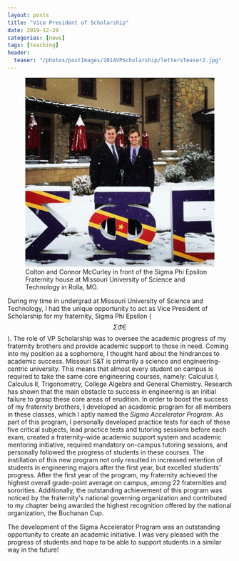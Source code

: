 ```yaml
---
layout: posts
title: "Vice President of Scholarship"
date: 2019-12-29
categories: [news]
tags: [teaching]
header:
  teaser: "/photos/postImages/2014VPScholarship/lettersTeaser2.jpg"
---
```


<figure>
    <a href="/photos/postImages/2014VPScholarship/letters.jpg"><img src="/photos/postImages/2014VPScholarship/letters.jpg"></a>
    <figcaption>Colton and Connor McCurley in front of the Sigma Phi Epsilon Fraternity house at Missouri University of Science and Technology in Rolla, MO.</figcaption>
</figure>

During my time in undergrad at Missouri University of Science and Technology, I had the unique opportunity to act as Vice President of Scholarship for my fraternity, Sigma Phi Epsilon ($$\Sigma \Phi \text{E}$$).  The role of VP Scholarship was to oversee the academic progress of my fraternity brothers and provide academic support to those in need.  Coming into my position as a sophomore, I thought hard about the hindrances to academic success.  Missouri S&T is primarily a science and engineering-centric university.  This means that almost every student on campus is required to take the same core engineering courses, namely: Calculus I, Calculus II, Trigonometry, College Algebra and General Chemistry.  Research has shown that the main obstacle to success in engineering is an initial failure to grasp these core areas of erudition.  In order to boost the success of my fraternity brothers, I developed an academic program for all members in these classes, which I aptly named the *Sigma Accelerator Program*.   As part of this program, I personally developed practice tests for each of these five critical subjects, lead practice tests and tutoring sessions before each exam, created a fraternity-wide academic support system and academic mentoring initiative, required mandatory on-campus tutoring sessions, and personally followed the progress of students in these courses.  The instillation of this new program not only resulted in increased retention of students in engineering majors after the first year, but excelled students' progress.  After  the first year of the program, my fraternity achieved the highest overall grade-point average on campus, among 22 fraternities and sororities.  Additionally, the outstanding achievement of this program was noticed by the fraternity's national governing organization and contributed to my chapter being awarded the highest recognition offered by the national organization, the Buchanan Cup.  

The development of the Sigma Accelerator Program was an outstanding opportunity to create an academic initiative.  I was very pleased with the progress of students and hope to be able to support students in a similar way in the future!

<!-- Latex support -->
<script type="text/javascript" async
  src="https://cdn.mathjax.org/mathjax/latest/MathJax.js?config=TeX-MML-AM_CHTML">
</script>